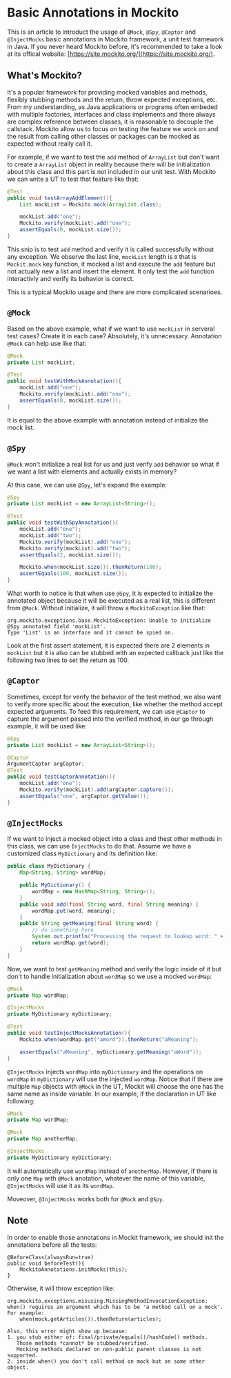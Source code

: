 # Basic Annotations in Mockito
This is an article to introduct the usage of `@Mock`, `@Spy`, `@Captor` and `@InjectMocks` basic annotations in Mockito framework, a unit test framework in Java. If you never heard Mockito before, it's recommended to take a look at its offical website: [https://site.mockito.org/](https://site.mockito.org/).

## What's Mockito?
It's a popular framework for providing mocked variables and methods, flexibly stubbing methods and the return, throw expected exceptions, etc. From my understanding, as Java applications or programs often embeded with multiple factories, interfaces and class implements and there always are complex reference between classes, it is reasonable to decouple the callstack. Mockito allow us to focus on testing the feature we work on and the result from calling other classes or packages can be mocked as expected without really call it. 

For example, if we want to test the `add` method of `ArrayList` but don't want to create a `ArrayList` object in reality because there will be initialization about this class and this part is not included in our unit test. With Mockito we can write a UT to test that feature like that:
```java
@Test
public void testArrayAddElement(){
    List mockList = Mockito.mock(ArrayList.class);

    mockList.add("one");
    Mockito.verify(mockList).add("one");
    assertEquals(0, mockList.size());
}
```

This snip is to test `add` method and verify it is called successfully without any exception. We observe the last line, `mockList` length is `0` that is `Mockit.mock` key function, it mocked a list and execute the `add` feature but not actually new a list and insert the element. It only test the `add` function interactivly and verify its behavior is correct.

This is a typical Mockito usage and there are more complicated scenarioes.

## `@Mock`
Based on the above example, what if we want to use `mockList` in serveral test cases? Create it in each case? Absolutely, it's unnecessary. Annotation `@Mock` can help use like that:
```java
@Mock
private List mockList;

@Test
public void testWithMockAnnotation(){
    mockList.add("one");
    Mockito.verify(mockList).add("one");
    assertEquals(0, mockList.size());
}
```
It is equal to the above example with annotation instead of initialize the mock list.

## `@Spy`
`@Mock` won't initialize a real list for us and just verify `add` behavior so what if we want a list with elements and actually exists in memory?

At this case, we can use `@Spy`, let's expand the example:
```java
@Spy
private List mockList = new ArrayList<String>();

@Test
public void testWithSpyAnnotation(){
    mockList.add("one");
    mockList.add("two");
    Mockito.verify(mockList).add("one");
    Mockito.verify(mockList).add("two");
    assertEquals(2, mockList.size());

    Mockito.when(mockList.size()).thenReturn(100);
    assertEquals(100, mockList.size());
}
```
What worth to notice is that when use `@Spy`, it is expected to initialize the annotated object because it will be executed as a real list, this is different from `@Mock`. Without initialize, it will throw a `MockitoException` like that:
```
org.mockito.exceptions.base.MockitoException: Unable to initialize @Spy annotated field 'mockList'.
Type 'List' is an interface and it cannot be spied on.
```
Look at the first assert statement, it is expected there are 2 elements in `mockList` but it is also can be stubbed with an expected callback just like the following two lines to set the return as 100.

## `@Captor`
Sometimes, except for verify the behavior of the test method, we also want to verify more specific about the execution, like whether the method accept expected arguments. To feed this requirement, we can use `@Captor` to capture the argument passed into the verified method, in our go through example, it will be used like:
```java
@Spy
private List mockList = new ArrayList<String>();

@Captor
ArgumentCaptor argCaptor;
@Test
public void testCaptorAnnotation(){
    mockList.add("one");
    Mockito.verify(mockList).add(argCaptor.capture());
    assertEquals("one", argCaptor.getValue());
}
```

## `@InjectMocks`
If we want to inject a mocked object into a class and thest other methods in this class, we can use `InjectMocks` to do that. Assume we have a customized class `MyDictionary` and its definition like:
```java
public class MyDictionary {
    Map<String, String> wordMap;

    public MyDictionary() {
        wordMap = new HashMap<String, String>();
    }
    public void add(final String word, final String meaning) {
        wordMap.put(word, meaning);
    }
    public String getMeaning(final String word) {
        // do something here
        System.out.println("Processing the request to lookup word: " + word);
        return wordMap.get(word);
    }
}
```
Now, we want to test `getMeaning` method and verify the logic inside of it but don't to handle initialization about `wordMap` so we use a mocked `wordMap`:
```java
@Mock
private Map wordMap;

@InjectMocks
private MyDictionary myDictionary;

@Test
public void testInjectMocksAnnotation(){
    Mockito.when(wordMap.get("aWord")).thenReturn("aMeaning");

    assertEquals("aMeaning", myDictionary.getMeaning("aWord"));
}
```
`@InjectMocks` injects `wordMap` into `myDictionary` and the operations on `wordMap` in `myDictionary` will use the injected `wordMap`. Notice that if there are multiple `Map` objects with `@Mock` in the UT, Mockit will choose the one has the same name as inside variable. In our example, if the declaration in UT like following:
```java
@Mock
private Map wordMap;

@Mock
private Map anotherMap;

@InjectMocks
private MyDictionary myDictionary;
```
It will automatically use `wordMap` instead of `anotherMap`. However, if there is only one `Map` with `@Mock` anotation, whatever the name of this variable, `@InjectMocks` will use it as its `wordMap`.

Moveover, `@InjectMocks` works both for `@Mock` and `@Spy`.

## Note
In order to enable those annotations in Mockit framework, we should init the annotations before all the tests:
```
@BeforeClass(alwaysRun=true)
public void beforeTest(){
    MockitoAnnotations.initMocks(this);
}
```
Otherwise, it will throw exception like:
```
org.mockito.exceptions.misusing.MissingMethodInvocationException: 
when() requires an argument which has to be 'a method call on a mock'.
For example:
    when(mock.getArticles()).thenReturn(articles);

Also, this error might show up because:
1. you stub either of: final/private/equals()/hashCode() methods.
   Those methods *cannot* be stubbed/verified.
   Mocking methods declared on non-public parent classes is not supported.
2. inside when() you don't call method on mock but on some other object.
```
